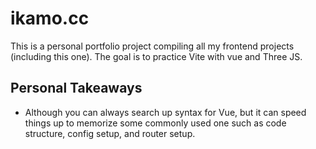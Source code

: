 # ikamo.cc
This is a personal portfolio project compiling all my frontend projects (including this one). The goal is to practice Vite with vue and Three JS.

## Personal Takeaways
- Although you can always search up syntax for Vue, but it can speed things up to memorize some commonly used one such as code structure, config setup, and router setup.
